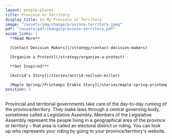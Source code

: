 ```yaml
---
layout: people-places
title: Province or Territory
display_title: In My Province or Territory
image: "/assets/img/change/province-territory.jpeg"
pdf: "/assets/pdf/change/province-territory.pdf"
aside_links: |
  **Read More**

  [Contact Decision Makers](/strategy/contact-decision-makers)

  [Organize a Protest](/strategy/organize-a-protest)

  **Get Inspired!**

  [Astrid's Story](/stories/astrid-neilson-miller)

  [Maple Spring//Printemps Érable Story](/stories/maple-spring-printemps-erable)
position: 5
---
```

Provincial and territorial governments take care of the day-to-day running of the province/territory. They make laws through a central governing body, sometimes called a Legislative Assembly. Members of the Legislative Assembly represent the people living in a geographical area of the province or territory – that area is called an electoral district or riding. You can look up who represents your riding by going to your province/territory's website.
